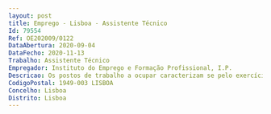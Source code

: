 ```yaml
--- 
layout: post
title: Emprego - Lisboa - Assistente Técnico
Id: 79554
Ref: OE202009/0122
DataAbertura: 2020-09-04
DataFecho: 2020-11-13
Trabalho: Assistente Técnico
Empregador: Instituto do Emprego e Formação Profissional, I.P.
Descricao: Os postos de trabalho a ocupar caracterizam se pelo exercício de funções na categoria de assistente técnico, compreendendo designadamente as atividades inerentes a faturação, expediente e arquivo.As tarefas a desempenhar inserem se, essencialmente, nas seguintes duas áreas funcionais  a)	Secretaria •	registo de entrada da correspondência que chega do exterior no Sistema de Gestão Documental, e respetivo encaminhamento •	tratamento da correspondência destinada ao exterior via serviços postais (com emissão das guias de saída na plataforma dos CTT) •	encaminhamento da correspondência para as 5 delegações regionais (Norte, Centro, Lisboa, Alentejo, Algarve) por via das malas de transporte.b)	Financeira •	registo de entrada de todas as faturas Notas de Crédito independentemente da sua origem (correio, faturação eletrónica, mail) •	acesso à plataforma de faturação eletrónica da ESPAP •	registo das faturas na aplicação de gestão financeira, por forma a assegurar a necessária e posterior sequência na área financeira.
CodigoPostal: 1949-003 LISBOA
Concelho: Lisboa
Distrito: Lisboa
--- 
```

